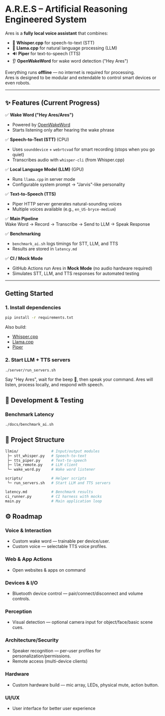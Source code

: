 # A.R.E.S – Artificial Reasoning Engineered System

Ares is a **fully local voice assistant** that combines:
- 🎤 **Whisper.cpp** for speech-to-text (STT)
- 🧠 **Llama.cpp** for natural language processing (LLM)
- 🔊 **Piper** for text-to-speech (TTS)
- 👂 **OpenWakeWord** for wake word detection ("Hey Ares")

Everything runs **offline** — no internet is required for processing.  
Ares is designed to be modular and extendable to control smart devices or even robots.

---

## ✨ Features (Current Progress)

✅ **Wake Word ("Hey Ares/Ares")**  
- Powered by [OpenWakeWord](https://github.com/dscripka/openWakeWord?tab=readme-ov-file)  
- Starts listening only after hearing the wake phrase  

✅ **Speech-to-Text (STT)**  (CPU)
- Uses `sounddevice` + `webrtcvad` for smart recording (stops when you go quiet)  
- Transcribes audio with `whisper-cli` (from Whisper.cpp)  

✅ **Local Language Model (LLM)** (GPU)  
- Runs `llama.cpp` in server mode  
- Configurable system prompt → "Jarvis"-like personality  

✅ **Text-to-Speech (TTS)**  
- Piper HTTP server generates natural-sounding voices  
- Multiple voices available (e.g., `en_US-bryce-medium`)  

✅ **Main Pipeline**  
Wake Word → Record → Transcribe → Send to LLM → Speak Response

✅ **Benchmarking**  
- `benchmark_ai.sh` logs timings for STT, LLM, and TTS  
- Results are stored in `latency.md`  

✅ **CI / Mock Mode**  
- GitHub Actions run Ares in **Mock Mode** (no audio hardware required)  
- Simulates STT, LLM, and TTS responses for automated testing  

---

## Getting Started

### 1. Install dependencies
```bash
pip install -r requirements.txt
```

Also build:
- [Whisper.cpp](https://github.com/ggml-org/whisper.cpp)
- [Llama.cpp](https://github.com/ggml-org/llama.cpp)
- [Piper](https://github.com/rhasspy/piper)


### 2. Start LLM + TTS servers
```bash
./server/run_servers.sh
```

Say "Hey Ares", wait for the beep 🎵, then speak your command.
Ares will listen, process locally, and respond with speech.

## 🧪 Development & Testing
### Benchmark Latency
```bash
./docs/benchmark_ai.sh
```

## 📂 Project Structure
```graphql
llmio/               # Input/output modules
 ├─ stt_whisper.py   # Speech-to-text
 ├─ tts_piper.py     # Text-to-speech
 ├─ llm_remote.py    # LLM client
 └─ wake_word.py     # Wake word listener

scripts/             # Helper scripts
 └─ run_servers.sh   # Start LLM and TTS servers

latency.md           # Benchmark results
ci_runner.py         # CI harness with mocks
main.py              # Main application loop

```

## ⚙️ Roadmap

### Voice & Interaction
- Custom wake word — trainable per device/user.
- Custom voice — selectable TTS voice profiles.

### Web & App Actions
- Open websites & apps on command

### Devices & I/O
- Bluetooth device control — pair/connect/disconnect and volume controls.

### Perception
- Visual detection — optional camera input for object/face/basic scene cues.

### Architecture/Security
- Speaker recognition — per-user profiles for personalization/permissions.
- Remote access (multi-device clients)

### Hardware
- Custom hardware build — mic array, LEDs, physical mute, action button.

### UI/UX
- User interface for better user experience 
